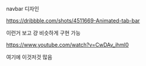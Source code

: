 navbar 디자인

https://dribbble.com/shots/4511669-Animated-tab-bar



이런거 보고 걍 비슷하게 구현 가능



https://www.youtube.com/watch?v=CwDAv_ihml0

여기에 이것저것 많음